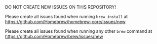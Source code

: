 DO NOT CREATE NEW ISSUES ON THIS REPOSITORY!

Please create all issues found when running `brew install` at https://github.com/Homebrew/homebrew-core/issues/new

Please create all issues found when running any other `brew` command at https://github.com/Homebrew/brew/issues/new
